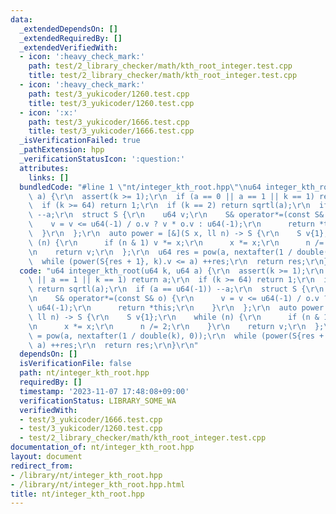 ```yaml
---
data:
  _extendedDependsOn: []
  _extendedRequiredBy: []
  _extendedVerifiedWith:
  - icon: ':heavy_check_mark:'
    path: test/2_library_checker/math/kth_root_integer.test.cpp
    title: test/2_library_checker/math/kth_root_integer.test.cpp
  - icon: ':heavy_check_mark:'
    path: test/3_yukicoder/1260.test.cpp
    title: test/3_yukicoder/1260.test.cpp
  - icon: ':x:'
    path: test/3_yukicoder/1666.test.cpp
    title: test/3_yukicoder/1666.test.cpp
  _isVerificationFailed: true
  _pathExtension: hpp
  _verificationStatusIcon: ':question:'
  attributes:
    links: []
  bundledCode: "#line 1 \"nt/integer_kth_root.hpp\"\nu64 integer_kth_root(u64 k, u64\
    \ a) {\r\n  assert(k >= 1);\r\n  if (a == 0 || a == 1 || k == 1) return a;\r\n\
    \  if (k >= 64) return 1;\r\n  if (k == 2) return sqrtl(a);\r\n  if (a == u64(-1))\
    \ --a;\r\n  struct S {\r\n    u64 v;\r\n    S& operator*=(const S& o) {\r\n  \
    \    v = v <= u64(-1) / o.v ? v * o.v : u64(-1);\r\n      return *this;\r\n  \
    \  }\r\n  };\r\n  auto power = [&](S x, ll n) -> S {\r\n    S v{1};\r\n    while\
    \ (n) {\r\n      if (n & 1) v *= x;\r\n      x *= x;\r\n      n /= 2;\r\n    }\r\
    \n    return v;\r\n  };\r\n  u64 res = pow(a, nextafter(1 / double(k), 0));\r\n\
    \  while (power(S{res + 1}, k).v <= a) ++res;\r\n  return res;\r\n}\r\n"
  code: "u64 integer_kth_root(u64 k, u64 a) {\r\n  assert(k >= 1);\r\n  if (a == 0\
    \ || a == 1 || k == 1) return a;\r\n  if (k >= 64) return 1;\r\n  if (k == 2)\
    \ return sqrtl(a);\r\n  if (a == u64(-1)) --a;\r\n  struct S {\r\n    u64 v;\r\
    \n    S& operator*=(const S& o) {\r\n      v = v <= u64(-1) / o.v ? v * o.v :\
    \ u64(-1);\r\n      return *this;\r\n    }\r\n  };\r\n  auto power = [&](S x,\
    \ ll n) -> S {\r\n    S v{1};\r\n    while (n) {\r\n      if (n & 1) v *= x;\r\
    \n      x *= x;\r\n      n /= 2;\r\n    }\r\n    return v;\r\n  };\r\n  u64 res\
    \ = pow(a, nextafter(1 / double(k), 0));\r\n  while (power(S{res + 1}, k).v <=\
    \ a) ++res;\r\n  return res;\r\n}\r\n"
  dependsOn: []
  isVerificationFile: false
  path: nt/integer_kth_root.hpp
  requiredBy: []
  timestamp: '2023-11-07 17:48:08+09:00'
  verificationStatus: LIBRARY_SOME_WA
  verifiedWith:
  - test/3_yukicoder/1666.test.cpp
  - test/3_yukicoder/1260.test.cpp
  - test/2_library_checker/math/kth_root_integer.test.cpp
documentation_of: nt/integer_kth_root.hpp
layout: document
redirect_from:
- /library/nt/integer_kth_root.hpp
- /library/nt/integer_kth_root.hpp.html
title: nt/integer_kth_root.hpp
---
```

